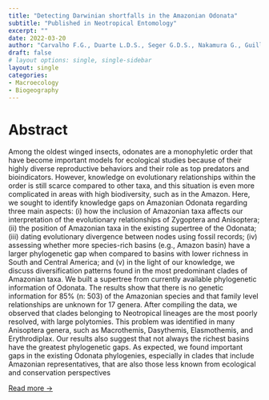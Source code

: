 ```yaml
---
title: "Detecting Darwinian shortfalls in the Amazonian Odonata"
subtitle: "Published in Neotropical Entomology"
excerpt: ""
date: 2022-03-20
author: "Carvalho F.G., Duarte L.D.S., Seger G.D.S., Nakamura G., Guillermo R., Cordeiro-Riveira A. and Juen L."
draft: false
# layout options: single, single-sidebar
layout: single
categories:
- Macroecology
- Biogeography
---
```


# Abstract

Among the oldest winged insects, odonates are a monophyletic order that have become important models for ecological studies because of their highly diverse reproductive behaviors and their role as top predators and bioindicators. However, knowledge on evolutionary relationships within the order is still scarce compared to other taxa, and this situation is even more complicated in areas with high biodiversity, such as in the Amazon. Here, we sought to identify knowledge gaps on Amazonian Odonata regarding three main aspects: (i) how the inclusion of Amazonian taxa affects our interpretation of the evolutionary relationships of Zygoptera and Anisoptera; (ii) the position of Amazonian taxa in the existing supertree of the Odonata; (iii) dating evolutionary divergence between nodes using fossil records; (iv) assessing whether more species-rich basins (e.g., Amazon basin) have a larger phylogenetic gap when compared to basins with lower richness in South and Central America; and (v) in the light of our knowledge, we discuss diversification patterns found in the most predominant clades of Amazonian taxa. We built a supertree from currently available phylogenetic information of Odonata. The results show that there is no genetic information for 85% (n: 503) of the Amazonian species and that family level relationships are unknown for 17 genera. After compiling the data, we observed that clades belonging to Neotropical lineages are the most poorly resolved, with large polytomies. This problem was identified in many Anisoptera genera, such as Macrothemis, Dasythemis, Elasmothemis, and Erythrodiplax. Our results also suggest that not always the richest basins have the greatest phylogenetic gaps. As expected, we found important gaps in the existing Odonata phylogenies, especially in clades that include Amazonian representatives, that are also those less known from ecological and conservation perspectives

[Read more ->](https://link.springer.com/article/10.1007/s13744-022-00961-y)

